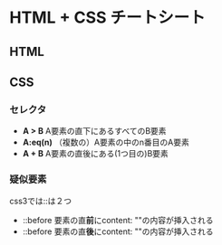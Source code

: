 # HTML + CSS チートシート

## HTML



## CSS

### セレクタ
* **A > B** A要素の直下にあるすべてのB要素
* **A:eq(n)** （複数の）A要素の中のn番目のA要素 
* **A + B** A要素の直後にある(1つ目の)B要素

### 疑似要素
css3では::は２つ  

- ::before 要素の直**前**にcontent: ""の内容が挿入される
- ::before 要素の直**後**にcontent: ""の内容が挿入される

